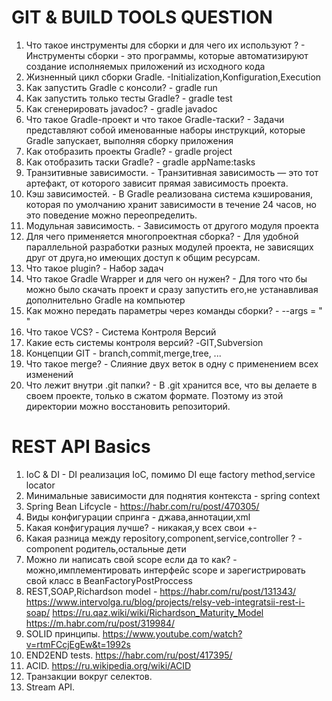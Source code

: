 # GIT & BUILD TOOLS QUESTION

1. Что такое инструменты для сборки и для чего их используют ? - Инструменты сборки - это программы, которые автоматизируют создание исполняемых приложений из исходного кода
2. Жизненный цикл сборки Gradle. -Initialization,Konfiguration,Execution
3. Как запустить Gradle с консоли? - gradle run
4. Как запустить только тесты Gradle? - gradle test
5. Как сгенерировать javadoc? - gradle javadoc
6. Что такое Gradle-проект и что такое Gradle-таски? - Задачи представляют собой именованные наборы инструкций, которые Gradle запускает, выполняя сборку приложения
7. Как отобразить проекты Gradle? - gradle project
8. Как отобразить таски Gradle? - gradle appName:tasks
9. Транзитивные зависимости. - Транзитивная зависимость — это тот артефакт, от которого зависит прямая зависимость проекта.
10. Кэш зависимостей. - В Gradle реализована система кэширования, которая по умолчанию хранит зависимости в течение 24 часов, но это поведение можно переопределить.
11. Модульная зависимость. - Зависимость от другого модуля проекта 
12. Для чего применяется многопроектная сборка? - Для удобной параллельной разработки разных модулей проекта, не зависящих друг от друга,но имеющих доступ к общим ресурсам.
13. Что такое plugin? - Набор задач
14. Что такое Gradle Wrapper и для чего он нужен? - Для того что бы можно было скачать проект и сразу запустить его,не устанавливая дополнительно Gradle на компьютер
15. Как можно передать параметры через команды сборки? -  --args = "  "
16. Что такое VCS? - Система Контроля Версий
17. Какие есть системы контроля версий? -GIT,Subversion
18. Концепции GIT - branch,commit,merge,tree, ...
19. Что такое merge? - Слияние двух веток в одну с применением всех изменений 
20. Что лежит внутри .git папки? - В .git хранится все, что вы делаете в своем проекте, только в сжатом формате. Поэтому из этой директории можно восстановить репозиторий.

# REST API Basics

1. IoC & DI - DI реализация IoC, помимо DI еще factory method,service locator
2. Минимальные зависимости для поднятия контекста - spring context
3. Spring Bean Lifcycle - https://habr.com/ru/post/470305/
4. Виды конфигурации спринга - джава,аннотации,xml
5. Какая конфигурация лучше? - никакая,у всех свои +-
6. Какая разница между repository,component,service,controller ? - component родитель,остальные дети
7. Можно ли написать свой scope если да то как? - можно,имплементировать интерфейс scope и зарегистрировать свой класс в BeanFactoryPostProccess
8. REST,SOAP,Richardson model - https://habr.com/ru/post/131343/  https://www.intervolga.ru/blog/projects/relsy-veb-integratsii-rest-i-soap/  https://ru.qaz.wiki/wiki/Richardson_Maturity_Model https://m.habr.com/ru/post/319984/
9. SOLID принципы. https://www.youtube.com/watch?v=rtmFCcjEgEw&t=1992s
10. END2END tests. https://habr.com/ru/post/417395/
11. ACID. https://ru.wikipedia.org/wiki/ACID
12. Транзакции вокруг селектов.
13. Stream API.
